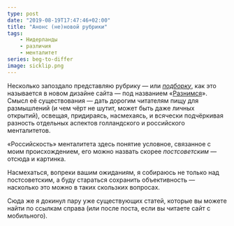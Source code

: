 ```yaml
---
type: post
date: "2019-08-19T17:47:46+02:00"
title: "Анонс (не)новой рубрики"
tags:
    - Нидерланды
    - различия
    - менталитет
series: beg-to-differ
image: sicklip.png
---
```


Несколько запоздало представляю рубрику — или *[подборку](/blog/series)*, как это называется в новом дизайне сайта — под названием «[Разнимся](/series/beg-to-differ)». Смысл её существования — дать дорогим читателям пищу для размышлений (и чем чёрт не шутит, может быть даже личных открытий), освещая, придираясь, насмехаясь, и всячески подчёркивая разность отдельных аспектов голландского и российского менталитетов.

«Российскость» менталитета здесь понятие условное, связанное с моим происхождением, его можно назвать скорее *постсоветским* — отсюда и картинка.

<!--more-->

Насмехаться, вопреки вашим ожиданиям, я собираюсь не только над постсоветским, а буду стараться сохранить объективность — насколько это можно в таких скользких вопросах.

Сюда же я докинул пару уже существующих статей, которые вы можете найти по ссылкам справа (или после поста, если вы читаете сайт с мобильного).
